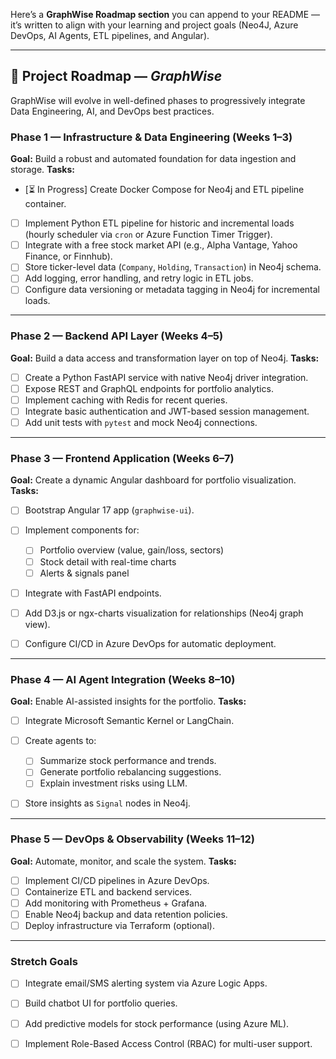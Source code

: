 Here’s a **GraphWise Roadmap section** you can append to your README — it’s written to align with your learning and project goals (Neo4J, Azure DevOps, AI Agents, ETL pipelines, and Angular).

---

## 🧭 Project Roadmap — *GraphWise*

GraphWise will evolve in well-defined phases to progressively integrate Data Engineering, AI, and DevOps best practices.

### **Phase 1 — Infrastructure & Data Engineering (Weeks 1–3)**

**Goal:** Build a robust and automated foundation for data ingestion and storage.
**Tasks:**

* [⏳ In Progress] Create Docker Compose for Neo4j and ETL pipeline container.
* [ ] Implement Python ETL pipeline for historic and incremental loads (hourly scheduler via `cron` or Azure Function Timer Trigger).
* [ ] Integrate with a free stock market API (e.g., Alpha Vantage, Yahoo Finance, or Finnhub).
* [ ] Store ticker-level data (`Company`, `Holding`, `Transaction`) in Neo4j schema.
* [ ] Add logging, error handling, and retry logic in ETL jobs.
* [ ] Configure data versioning or metadata tagging in Neo4j for incremental loads.

---

### **Phase 2 — Backend API Layer (Weeks 4–5)**

**Goal:** Build a data access and transformation layer on top of Neo4j.
**Tasks:**

* [ ] Create a Python FastAPI service with native Neo4j driver integration.
* [ ] Expose REST and GraphQL endpoints for portfolio analytics.
* [ ] Implement caching with Redis for recent queries.
* [ ] Integrate basic authentication and JWT-based session management.
* [ ] Add unit tests with `pytest` and mock Neo4j connections.

---

### **Phase 3 — Frontend Application (Weeks 6–7)**

**Goal:** Create a dynamic Angular dashboard for portfolio visualization.
**Tasks:**

* [ ] Bootstrap Angular 17 app (`graphwise-ui`).
* [ ] Implement components for:

  * [ ] Portfolio overview (value, gain/loss, sectors)
  * [ ] Stock detail with real-time charts
  * [ ] Alerts & signals panel
* [ ] Integrate with FastAPI endpoints.
* [ ] Add D3.js or ngx-charts visualization for relationships (Neo4j graph view).
* [ ] Configure CI/CD in Azure DevOps for automatic deployment.

---

### **Phase 4 — AI Agent Integration (Weeks 8–10)**

**Goal:** Enable AI-assisted insights for the portfolio.
**Tasks:**

* [ ] Integrate Microsoft Semantic Kernel or LangChain.
* [ ] Create agents to:

  * [ ] Summarize stock performance and trends.
  * [ ] Generate portfolio rebalancing suggestions.
  * [ ] Explain investment risks using LLM.
* [ ] Store insights as `Signal` nodes in Neo4j.

---

### **Phase 5 — DevOps & Observability (Weeks 11–12)**

**Goal:** Automate, monitor, and scale the system.
**Tasks:**

* [ ] Implement CI/CD pipelines in Azure DevOps.
* [ ] Containerize ETL and backend services.
* [ ] Add monitoring with Prometheus + Grafana.
* [ ] Enable Neo4j backup and data retention policies.
* [ ] Deploy infrastructure via Terraform (optional).

---

### **Stretch Goals**

* [ ] Integrate email/SMS alerting system via Azure Logic Apps.
* [ ] Build chatbot UI for portfolio queries.
* [ ] Add predictive models for stock performance (using Azure ML).
* [ ] Implement Role-Based Access Control (RBAC) for multi-user support.


